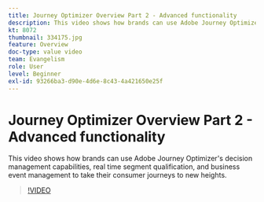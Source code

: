 ```yaml
---
title: Journey Optimizer Overview Part 2 - Advanced functionality
description: This video shows how brands can use Adobe Journey Optimizer's decision management capabilities, real time segment qualification, and business event management to take their consumer journeys to new heights.
kt: 8072
thumbnail: 334175.jpg
feature: Overview
doc-type: value video
team: Evangelism
role: User
level: Beginner
exl-id: 93266ba3-d90e-4d6e-8c43-4a421650e25f
---
```

# Journey Optimizer Overview Part 2 - Advanced functionality

This video shows how brands can use Adobe Journey Optimizer's decision management capabilities, real time segment qualification, and business event management to take their consumer journeys to new heights.

>[!VIDEO](https://video.tv.adobe.com/v/334175?quality=12&learn=on)
